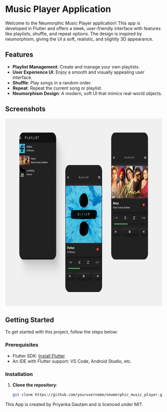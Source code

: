 # Music Player Application

Welcome to the Neumorphic Music Player application! This app is developed in Flutter and offers a sleek, user-friendly interface with features like playlists, shuffle, and repeat options. The design is inspired by neumorphism, giving the UI a soft, realistic, and slightly 3D appearance.

## Features

- **Playlist Management**: Create and manage your own playlists.
- **User Experience UI**: Enjoy a smooth and visually appealing user interface.
- **Shuffle**: Play songs in a random order.
- **Repeat**: Repeat the current song or playlist.
- **Neumorphism Design**: A modern, soft UI that mimics real-world objects.

## Screenshots

<img src="assets\images\player.png" alt="Music Player" width="800" height="600">

## Getting Started

To get started with this project, follow the steps below:

### Prerequisites

- Flutter SDK: [Install Flutter](https://flutter.dev/docs/get-started/install)
- An IDE with Flutter support: VS Code, Android Studio, etc.

### Installation

1. **Clone the repository**:
   ```bash
   git clone https://github.com/yourusername/neumorphic_music_player.git


This App is created by Priyanka Gautam and is licenced under MIT.
